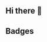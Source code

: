 ## Hi there 👋

<!--
**dofevine/dofevine** is a ✨ _special_ ✨ repository because its `README.md` (this file) appears on your GitHub profile.

Here are some ideas to get you started:

- 🔭 I’m currently working on ...
- 🌱 I’m currently learning ...
- 👯 I’m looking to collaborate on ...
- 🤔 I’m looking for help with ...
- 💬 Ask me about ...
- 📫 How to reach me: ...
- 😄 Pronouns: ...
- ⚡ Fun fact: ...
-->

## Badges
<div data-iframe-width="150" data-iframe-height="270" data-share-badge-id="654caf82-fc5c-43a5-8e69-c1f1bdfa72da" data-share-badge-host="https://www.credly.com"></div><script type="text/javascript" async src="//cdn.credly.com/assets/utilities/embed.js"></script>
